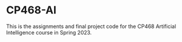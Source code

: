 # CP468-AI

This is the assignments and final project code for the CP468 Artificial Intelligence course in Spring 2023.